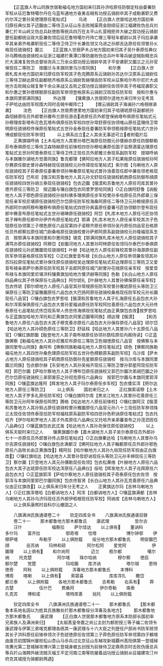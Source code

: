<!-- { "loadSidebar": true } -->
　　【正蓝旗人夸山同族世居勒福屯地方国初来归其孙济哈原任防御定柱由委署防军校从征厄鲁特噶尔丹在乌蓝布通地方奋勇击贼有功授云骑尉卒其子成勒袭职又费约尔浑之曽孙吴徳理原任笔帖式】
　　乌进
　　【正白旗人世居哈达地方国初来归原任典仪其子迈圗由二等侍卫从征山东击败贼渠蒋金刚续征浙江福建败伪总兵刘秉仁扵半山岭又伪总兵赵徳胜等统兵四万在太平山扎营相拒并大破之叙功授云骑尉歴任副都统议政大臣兼佐领后征厄鲁特噶尔丹阵亡赠三等轻车都尉以其子玛拉承袭卒其亲弟齐格袭职现任二等侍卫侍卫什长兼佐领又乌进之孙郎吉达原任佐领曽孙乆格现任骁骑校】圗兰
　　【正蓝旗人世居萨木占地方国初来归其子吴什泰原任典仪孙乌腾格由骁骑校从征浙江福建扵黄潭口等防屡败伪总兵叶年等兵破逆贼耿精忠兵扵大溪滩复败伪总督徐尧兵三万余众叙功授云骑尉卒其子平安袭职又圗兰之元孙官保现任二等防卫　按圗兰与本旗同里乌沙库同族】
　　和尔惠
　　【正白旗人世居札库木地方国初来归原任防军校其子色克腾原系云骑尉孙苏达尔汉原系云骑尉任三等侍卫赫达原任副都统齐格原系云骑尉哲赫理由防军校从征察哈尔布尔尼扵大卤地方击败贼众贼复聚千余众来战又击败之叙功授云骑尉任佐领卒其子佟福现袭职又和尔惠之曽孙徳楞额原任副防军叅领登格原系云骑尉汉班现任防军校　按和尔惠与本旗同里鄂满同族】
　　外达理
　　【镶黄旗人世居把尔逹地方来归年分无考其子萨哈达由防军校围大同时击贼中礟阵亡】
　　【赠云骑尉其子海澜孙六格相继承袭】
　　法色
　　【正白旗人世居费徳里地方国初来归其子哈锡琥原任副都统孙森彻赫原任员外郎曽孙雅布兰原任游击进原任员外郎登保纳塔布俱原任笔帖式元孙穆理库彰塔布花色瓦塔布俱原任防军校四世孙常舒原任协领喀山原任蓝翎侍卫常明原任骁骑校佟保原任笔帖式五世孙金泰现任委署防军叅领栢禄原任笔帖式六世孙博成额现任防军叅领】
　　以上俱系应立之人其余无事迹可立者附载扵后
　　正黄旗瑚呼纳【土木屯地方人其曽孙塔巴海原任防御元孙倭赫亦原任防御额勒荪布泰俱原任三等侍卫森特赫原任前锋校四世孙穆哈亷原任国子监祭酒富达理原任笔帖式五世孙阿晋泰原任三等侍卫佟正现任员外郎雅兰泰现系副防军校　按瑚呼纳与本旗雅尔湖地方觉善同族】鲁克都理【佛阿拉地方人其子松果拖原任骁骑校孙阿尔赛原任御史曽孙森特赫现任骁骑校元孙佟璋现任笔帖式】索尔图【乌喇地方人原任骁骑校其子荪泰原任委署叅领孙琳秦原任笔帖式曽孙浩善现任郎中兼佐领老格现任防军校】巴布尼【俄汉和苏鲁地方人其元孙文舒现任骁骑校鹤商原任防御布顔原任骁骑校四世孙胡兰泰现任骁骑校】包衣迈圗【俄漠和苏鲁地方人原任司库其曽孙徳齐原任三等防卫　按迈圗与镶白旗包衣同里罗思哈同族】○正白旗阿舒鲁【讷殷地方人其子鄂色原任骁骑校孙翁科佛多理俱原任歩军校曽孙多哈原任员外郎章三保现任亲军校尼堪原任骁骑校巴尔岱原任防军校海桑阿原任二等侍卫元孙赖绶原任员外郎阿尔纳阿穆布雅穆布俱原任笔帖式四世孙爽喜原任委署弓匠协领额尔登布现任郎中赛音布原任笔帖式五世孙锡琳原任骁骑校】阿岱【札库木地方人原任弓匠协领其子禅布原任郎中孙伊齐布原任笔帖式】鄂满【札库木地方人原任亲军校其次子色钮原任协领第三子楞色原任六品官第四子诺穆齐原任叅领孙吴丹原任四品官丑格原任员外郎察拉原任城门尉桑格原任骁骑校曽孙萨郎阿原系副骁骑校元孙隆福现系生员　按鄂满与本旗同里和尔惠同族】锡克【鄂满同族札库木地方人原任骁骑校其子满笃亦原任骁骑校】阿穆岱【安圗河地方人其曽孙阿林原任佐领玛尔泰巴尔泰俱原任骁骑校元孙武雅圗现任骁骑校】叶赫【哈达地方人原任前锋校其曽孙海源原任副防军叅领喜格原任防军校】○正红旗爱音布禄【长白山地方人原任叅领兼佐领其孙苏玛拉原任笔帖式曽孙保住原任骁骑校吴达理原任笔帖式荪达理原任三等防卫又爱音布禄亲弟萨尔泰原任防军校其子吉郎阿原任城门尉曽孙花绶原任亲军校　按爱音布禄与本旗同里尼堪洪科镶黄旗加哈地方倭济赫等同族】色勒【长白山地方人原任四品典仪其子佟保原任七品典仪】阿尔琥礼【叶赫地方人其曽孙佛保原任亲军校】包衣佟琥【鄂尔顺地方人原任八品官其孙常绶原任防军校曽孙雅琥原任头等防卫三保原任三等防卫留雅圗原任六品包衣大巴扬阿原任骁骑校桑格现任防军校元孙长圗现任八品官】○镶白旗包衣罗思哈【俄漠和苏鲁地方人其子扎海原任五品包衣大孙和尔浑索保俱原任六品包衣大曽孙爱福讷原任防军校阿拉善原任六品包衣大元孙佟泰原任七品笔帖式佟岱现系举人佟忠佟海俱现任笔帖式由正黄旗包衣改按罗思哈与正蓝旗加哈地方浑托和正黄旗包衣同里迈圗等同族】顔达理【俄漠】
　　【和苏鲁地方人原任六品包衣大其子穆克善亦原任六品包衣大孙保存原任八品官】硕尔岱【哈达地方人其孙硕色原任三等防卫】舒延柱【哈达地方人其曽孙六十五原任八品官】○镶红旗郎圗【殷登地方人其子南布禄原任协领孙旒柱原任内阁侍读】○正蓝旗佛察【勒福屯地方人其孙尼雅尼布原任三等防卫色瑚徳原任八品官　按佛察与本旗同里夸山同族】桑阿布【佛察同族勒福屯地方人原任笔帖式】硕色【佛察同族勒福屯地方人其四世孙桑色理原任防军校五世孙色楞额原系副防军校】乌沙库【萨木占地方人原任骁骑校其子鹤商原任防御孙克星额原任骁骑校　按乌沙库与本旗同里圗兰同族】包衣额尔赫【东安地方人其孙吴裕齐现任三等防卫曽孙郭星阿现任防军校】郭巴尔圗【萨哈尔察地方人其子博布岱原任骁骑校又郭巴尔圗次弟胡巴圗之孙巴尔岱原任骁骑校三弟郭普荪之孙彻克原任六品典仪　按郭巴尔圗与本旗同里郭浑同族】○镶蓝旗达隆阿【辉发地方人其子玛尔泰原任歩军校】包衣倭实浑【把尔达地方人原任三等防卫】
　　以上俱系
　　国初来归之人
　　正红旗索诺穆【土木地方人其子罗多礼原任防军校】○镶白旗阿尔库【黒龙江地方人其曽孙花善原任三等防卫元孙阿年保原任鸣赞】腾格【哈达地方人原任前锋校】○镶红旗阿汉【俄漠和苏鲁地方人其孙努占原任骁骑校曽孙雅圗原任六品官元孙八十三现任防军叅领珠兰太现任佐领佟泰现任防军校福柱原系副防军校四世孙色积讷原任笔帖式】包衣托哈齐【伊尔哈和罗地方人其子外库原任六品典仪又托哈齐亲弟蕃查布之孙茂泗现任八品典仪】○镶蓝旗包衣武忒海【哈达地方人其孙尧保住原任骁骑校】
　　以上俱系天聪时来归之人
　　镶黄旗圗尔泰【嘉木湖地方人其子吴尔泰原任员外郎孙七十一亦原任员外郎曽孙佟占原任笔帖式】○正白旗秦达哈【乌喇地方人其曽孙乌尔吉原任骁骑校】○镶白旗包衣满都汉【佛阿拉地方人其子翰都原任员外郎孙鄂色原任六品牧长由正黄旗改】精阿拉【哈尔敏地方人其孙九柱现任防军校由正白旗改】○镶红旗哈达【哈达地方人其曽孙哲舒讷现任头等防卫元孙丰绅现任三等防卫】察尔圗【贝登地方人其元孙搆勒现任佐领】包衣松果络【叶赫地方人原任六品包衣大其子达琥原任防军校达浑原任八品典仪】绥哈【辉发地方人其子兆拜原任六品包衣大】○正蓝旗郭浑【萨哈尔察地方人原任骁骑校其子奇泰原任包衣佐领　按郭浑与本旗同里郭巴尔圗同族】包衣佟智贤【长白山地方人其孙瓦克善原任六品典仪由正红旗改】以上俱系来归年分无考之人
　　正黄旗达尔玛【吉林乌喇地方人】○正红旗浑塔哈【白都讷地方人】阿浑【白都讷地方人】○镶蓝旗满都【吉林乌喇地方人其孙乌济玛现任员外郎伊栢根现任防军校】阿纳库【吉林乌喇地方人】
　　以上俱系康熈时自科尔沁撤囬之人









　　八旗满洲氏族通谱卷二十
　　钦定四库全书
　　八旗满洲氏族通谱目録
　　卷二十一
　　那木都鲁地方那木都鲁氏
　　康武理　　　　　　哲尔古
　　汪什　　　　　　　福察拉
　　萨尔佳达
　　以上俱有
　　董讷科　　　　　　多什玛
　　富齐拉　　　　　　鄂奇塔
　　恰塔　　　　　　　博尔钟鄂
　　伊穆萨喀　　　　　布勒亨
　　以上俱附载
　　绥分地方那木都鲁氏
　　明安圗巴顔　　　　岳苏纳
　　玛林和硕　　　　　阿尔松阿
　　爱党阿　　　　　　伊圗理
　　以上俱有
　　和尔尚阿　　　　　迈兰
　　栢尔都　　　　　　噶尔纳
　　托克楚　　　　　　阿尔喀
　　珠尔哈纳　　　　　穆尔察
　　徳启　　　　　　　额尔楚
　　党楚　　　　　　　玛哈圗
　　库济讷　　　　　　塔尔瑚
　　恩特　　　　　　　徳奇
　　阿秋
　　以上俱附载
　　浑春地方那木都鲁氏
　　本博科　　　　　　博周
　　喀喇
　　以上俱有
　　索碧喜　　　　　　库库浑扎
　　瞻岱　　　　　　　都兰泰
　　以上俱附载
　　各地方那木都鲁氏
　　吉希勒
　　右系有
　　莽古楚　　　　　　伍什巴
　　费桑阿　　　　　　伊尔奇勒
　　南泰　　　　　　　扎克苏
　　博和诺　　　　　　塔特库善
　　翁托
　　以上俱附载




　　钦定四库全书
　　八旗满洲氏族通谱卷二十一
　　那木都鲁氏
　　【那木都鲁本系地名因以为姓其氏族散处扵那木都鲁绥分浑春及各地方】
　　那木都鲁地方那木都鲁氏
　　康武理
　　【正白旗人世居那木都鲁地方原系本防部长国初率兄弟族人及满洲来归】
　　【太祖髙皇帝嘉之尚公主封为额驸授三等子编二佐领令康武理与伊第三弟喀克都理各统其一康武理与十六大臣之列歴任户部尚书防军统领其长子洪科原任前锋叅领次子色琥徳原任佐领第三子莽色原任防军叅领第四子頼塔由废员初围锦州屡败松山杏山马歩兵过北京征山东梯攻新城覇州髙阳俱第一登城梯攻夀光第二登城梯攻博兴第三登城身被五创授为前锋侍卫定鼎燕京时击败伪唐总兵等兵扵山海闗外破流贼灭福王平定河南江南等防屡着战功授云骑尉从征福建攻汀州府克其城授为骑都尉两遇】
